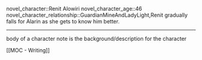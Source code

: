 novel_character::Renit Alowiri
novel_character_age::46
novel_character_relationship::GuardianMineAndLadyLight,Renit gradually falls for Alarin as she gets to know him better.
************************************
body of a character note is the background/description for the character


[[MOC - Writing]]